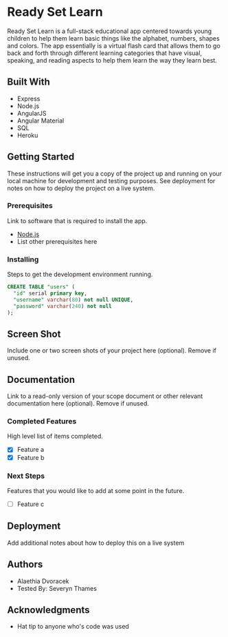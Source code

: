 # Ready Set Learn 

Ready Set Learn is a full-stack educational app centered towards young children to help them learn basic things like the alphabet, numbers, shapes and colors. The app essentially is a virtual flash card that allows them to go back and forth through different learning categories that have visual, speaking, and reading aspects to help them learn the way they learn best. 

## Built With

- Express
- Node.js
- AngularJS 
- Angular Material 
- SQL 
- Heroku 

## Getting Started

These instructions will get you a copy of the project up and running on your local machine for development and testing purposes. See deployment for notes on how to deploy the project on a live system.

### Prerequisites

Link to software that is required to install the app.

- [Node.js](https://nodejs.org/en/)
- List other prerequisites here


### Installing

Steps to get the development environment running.

```sql
CREATE TABLE "users" (
  "id" serial primary key,
  "username" varchar(80) not null UNIQUE,
  "password" varchar(240) not null
);
```

## Screen Shot

Include one or two screen shots of your project here (optional). Remove if unused.

## Documentation

Link to a read-only version of your scope document or other relevant documentation here (optional). Remove if unused.

### Completed Features

High level list of items completed.

- [x] Feature a
- [x] Feature b

### Next Steps

Features that you would like to add at some point in the future.

- [ ] Feature c

## Deployment

Add additional notes about how to deploy this on a live system

## Authors

* Alaethia Dvoracek 
* Tested By: Severyn Thames 


## Acknowledgments

* Hat tip to anyone who's code was used


